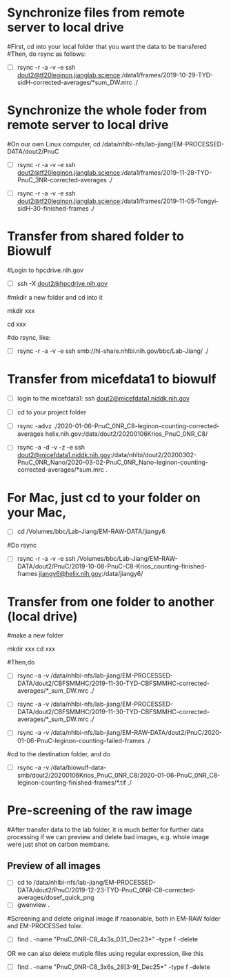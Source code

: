 # Synchronize files from remote server to local drive

#First, cd into your local folder that you want the data to be transfered
#Then, do rsync as follows:

- [ ] rsync -r -a -v -e ssh dout2@tf20leginon.jianglab.science:/data1/frames/2019-10-29-TYD-sidH-corrected-averages/*sum_DW.mrc ./

# Synchronize the whole foder from remote server to local drive

#On our own Linux computer, cd /data/nhlbi-nfs/lab-jiang/EM-PROCESSED-DATA/dout2/PnuC

- [ ] rsync -r -a -v -e ssh dout2@tf20leginon.jianglab.science:/data1/frames/2019-11-28-TYD-PnuC_3NR-corrected-averages ./

- [ ] rsync -r -a -v -e ssh dout2@tf20leginon.jianglab.science:/data1/frames/2019-11-05-Tongyi-sidH-30-finished-frames ./

# Transfer from shared folder to Biowulf

#Login to hpcdrive.nih.gov

- [ ] ssh -X dout2@hpcdrive.nih.gov

#mkdir a new folder and cd into it

mkdir xxx

cd xxx

#do rsync, like: 

- [ ] rsync -r -a -v -e ssh smb://hl-share.nhlbi.nih.gov/bbc/Lab-Jiang/ ./

# Transfer from micefdata1 to biowulf

- [ ] login to the micefdata1: ssh dout2@micefdata1.niddk.nih.gov
- [ ] cd to your project folder
- [ ] rsync -advz ./2020-01-06-PnuC_0NR_C8-leginon-counting-corrected-averages helix.nih.gov:/data/dout2/20200106Krios_PnuC_0NR_C8/

- [ ] rsync -a -d -v -z -e ssh dout2@micefdata1.niddk.nih.gov:/data/nhlbi/dout2/20200302-PnuC_0NR_Nano/2020-03-02-PnuC_0NR_Nano-leginon-counting-corrected-averages/*sum.mrc . 

# For Mac, just cd to your folder on your Mac,

- [ ] cd /Volumes/bbc/Lab-Jiang/EM-RAW-DATA/jiangy6

#Do rsync 
- [ ] rsync -r -a -v -e ssh /Volumes/bbc/Lab-Jiang/EM-RAW-DATA/dout2/PnuC/2019-10-08-PnuC-C8-Krios_counting-finished-frames jiangy6@helix.nih.gov:/data/jiangy6/ 

# Transfer from one folder to another (local drive)

#make a new folder

mkdir xxx
cd xxx

#Then,do

- [ ] rsync -a -v /data/nhlbi-nfs/lab-jiang/EM-PROCESSED-DATA/dout2/CBFSMMHC/2019-11-30-TYD-CBFSMMHC-corrected-averages/*_sum_DW.mrc ./

- [ ] rsync -a -v /data/nhlbi-nfs/lab-jiang/EM-PROCESSED-DATA/dout2/CBFSMMHC/2019-11-30-TYD-CBFSMMHC-corrected-averages/*_sum_DW.mrc ./

- [ ] rsync -a -v /data/nhlbi-nfs/lab-jiang/EM-RAW-DATA/dout2/PnuC/2020-01-06-PnuC-leginon-counting-failed-frames ./

#cd to the destination folder, and do 

- [ ] rsync -a -v /data/biowulf-data-smb/dout2/20200106Krios_PnuC_0NR_C8/2020-01-06-PnuC_0NR_C8-leginon-counting-finished-frames/*.tif ./

# Pre-screening of the raw image
#After transfer data to the lab folder, it is much better for further data processing if we can preview and delete bad images, e.g. whole image were just shot on carbon membane.

## Preview of all images

- [ ] cd to /data/nhlbi-nfs/lab-jiang/EM-PROCESSED-DATA/dout2/PnuC/2019-12-23-TYD-PnuC_0NR-C8-corrected-averages/dosef_quick_png
- [ ] gwenview .

#Screening and delete original image if reasonable, both in EM-RAW folder and EM-PROCESSed foler.

- [ ] find . -name "PnuC_0NR-C8_4x3s_031_Dec23*" -type f -delete 

OR we can also delete mutiple files using regular expression, like this

- [ ] find . -name "PnuC_0NR-C8_3x6s_28[3-9]_Dec25*" -type f -delete





